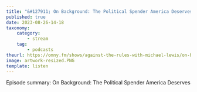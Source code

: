 ```yaml
---
title: "&#127911; On Background: The Political Spender America Deserves"
published: true
date: 2023-08-26-14-18
taxonomy:
    category:
        - stream
    tag:
        - podcasts
theurl: https://omny.fm/shows/against-the-rules-with-michael-lewis/on-background-the-political-spender-america-deserv
image: artwork-resized.PNG
template: listen
---
```


Episode summary: On Background: The Political Spender America Deserves
